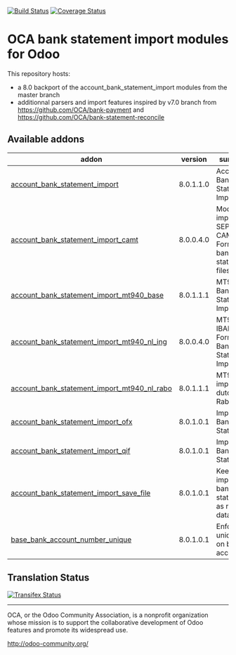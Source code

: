 [![Build Status](https://travis-ci.org/OCA/bank-statement-import.svg?branch=8.0)](https://travis-ci.org/OCA/bank-statement-import)
[![Coverage Status](https://coveralls.io/repos/OCA/bank-statement-import/badge.svg?branch=8.0)](https://coveralls.io/r/OCA/bank-statement-import?branch=8.0)

OCA bank statement import modules for Odoo
==========================================

This repository hosts:
* a 8.0 backport of the account_bank_statement_import modules from the master branch
* additionnal parsers and import features inspired by v7.0 branch from https://github.com/OCA/bank-payment and https://github.com/OCA/bank-statement-reconcile

[//]: # (addons)

Available addons
----------------
addon | version | summary
--- | --- | ---
[account_bank_statement_import](account_bank_statement_import/) | 8.0.1.1.0 | Account Bank Statement Import
[account_bank_statement_import_camt](account_bank_statement_import_camt/) | 8.0.0.4.0 | Module to import SEPA CAMT.053 Format bank statement files
[account_bank_statement_import_mt940_base](account_bank_statement_import_mt940_base/) | 8.0.1.1.1 | MT940 Bank Statements Import
[account_bank_statement_import_mt940_nl_ing](account_bank_statement_import_mt940_nl_ing/) | 8.0.0.4.0 | MT940 IBAN ING Format Bank Statements Import
[account_bank_statement_import_mt940_nl_rabo](account_bank_statement_import_mt940_nl_rabo/) | 8.0.1.1.1 | MT940 import for dutch Rabobank
[account_bank_statement_import_ofx](account_bank_statement_import_ofx/) | 8.0.1.0.1 | Import OFX Bank Statement
[account_bank_statement_import_qif](account_bank_statement_import_qif/) | 8.0.1.0.1 | Import QIF Bank Statement
[account_bank_statement_import_save_file](account_bank_statement_import_save_file/) | 8.0.1.0.1 | Keep imported bank statements as raw data
[base_bank_account_number_unique](base_bank_account_number_unique/) | 8.0.1.0.1 | Enforce uniqueness on bank accounts

[//]: # (end addons)

Translation Status
------------------
[![Transifex Status](https://www.transifex.com/projects/p/OCA-bank-statement-import-8-0/chart/image_png)](https://www.transifex.com/projects/p/OCA-bank-statement-import-8-0)

----

OCA, or the Odoo Community Association, is a nonprofit organization whose 
mission is to support the collaborative development of Odoo features and 
promote its widespread use.

http://odoo-community.org/
